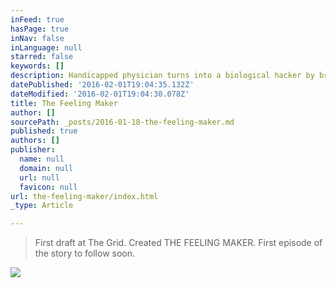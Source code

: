 ```yaml
---
inFeed: true
hasPage: true
inNav: false
inLanguage: null
starred: false
keywords: []
description: Handicapped physician turns into a biological hacker by breaking into the patient´s defense lines during consultation.
datePublished: '2016-02-01T19:04:35.132Z'
dateModified: '2016-02-01T19:04:30.078Z'
title: The Feeling Maker
author: []
sourcePath: _posts/2016-01-18-the-feeling-maker.md
published: true
authors: []
publisher:
  name: null
  domain: null
  url: null
  favicon: null
url: the-feeling-maker/index.html
_type: Article

---
```

> First draft at The Grid. Created THE FEELING MAKER. First episode of the story to follow soon.

![](https://the-grid-user-content.s3-us-west-2.amazonaws.com/f6a1ebe9-75e9-4697-adb9-ecbb41bfc500.jpg)